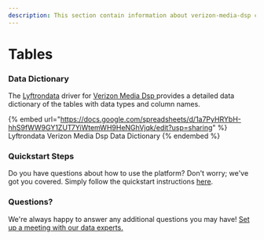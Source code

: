 ```yaml
---
description: This section contain information about verizon-media-dsp connector tables information
---
```


# Tables

### Data Dictionary

The [Lyftrondata](https://www.lyftrondata.com/) driver for [Verizon Media Dsp](https://www.lyftrondata.com/integration/verizon-media-dsp/)[ ](https://www.lyftrondata.com/integration/verizon-media-dsp/)provides a detailed data dictionary of the tables with data types and column names.

{% embed url="https://docs.google.com/spreadsheets/d/1a7PyHRYbH-hhS9fWW9GY1ZUT7YiWtemWH9HeNGhVjqk/edit?usp=sharing" %}
Lyftrondata Verizon Media Dsp Data Dictionary
{% endembed %}

### Quickstart Steps

Do you have questions about how to use the platform? Don't worry; we've got you covered. Simply follow the quickstart instructions [here](../../../../quickstart-steps.md).

### Questions? <a href="#questions" id="questions"></a>

We're always happy to answer any additional questions you may have! [Set up a meeting with our data experts.](https://www.lyftrondata.com/book-a-meeting/)

